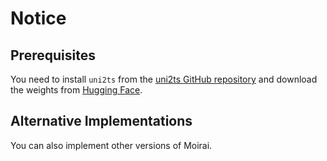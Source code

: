 # Notice

## Prerequisites

You need to install `uni2ts` from the [uni2ts GitHub repository](https://github.com/SalesforceAIResearch/uni2ts) and download the weights from [Hugging Face](https://huggingface.co/Salesforce/moirai-1.1-R-base).

## Alternative Implementations

You can also implement other versions of Moirai.